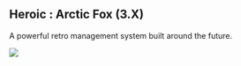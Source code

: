## Heroic : Arctic Fox (3.X)
A powerful retro management system built around the future.

<img src="https://i.imgur.com/OPuoOyt.jpg">
